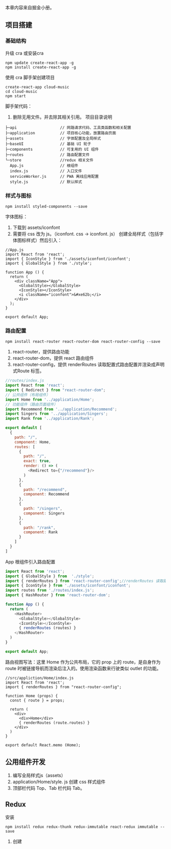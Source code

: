 本章内容来自掘金小册。

## 项目搭建
### 基础结构
升级 cra 或安装cra
```
npm update create-react-app -g
npm install create-react-app -g
```
使用 cra 脚手架创建项目
```
create-react-app cloud-music
cd cloud-music
npm start
```
脚手架代码：
1. 删除无用文件。并去除其相关引用。
项目目录说明
```
├─api                   // 网路请求代码、工具类函数和相关配置
├─application           // 项目核心功能，放置路由页面
├─assets                // 字体配置及全局样式
├─baseUI                // 基础 UI 轮子
├─components            // 可复用的 UI 组件
├─routes                // 路由配置文件
└─store                 //redux 相关文件
  App.js                // 根组件
  index.js              // 入口文件
  serviceWorker.js      // PWA 离线应用配置
  style.js              // 默认样式
```

### 样式与图标
```shell
npm install styled-components --save
```
字体图标：
1. 下载到 assets/iconfont
2. 需要将 css 改为 js。（iconfont. css -> iconfont. js）
创建全局样式（包括字体图标样式）然后引入：
```
//App.js
import React from 'react';
import { IconStyle } from './assets/iconfont/iconfont';
import { GlobalStyle } from './style';

function App () {
  return (
    <div className="App">
      <GlobalStyle></GlobalStyle>
      <IconStyle></IconStyle>
      <i className="iconfont">&#xe62b;</i>
    </div>
  );
}

export default App;
```

### 路由配置
```shell
npm install react-router react-router-dom react-router-config --save
```
1. react-router，提供路由功能
2. react-router-dom，提供 react 路由组件
3. react-router-config，提供 renderRoutes 读取配置式路由配置并渲染成声明式Route 标签。
```javascript
//routes/index.js
import React from 'react';
import { Redirect } from "react-router-dom";
// 公共组件（布局组件）
import Home from '../application/Home';
// 功能组件（路由页面组件）
import Recommend from '../application/Recommend';
import Singers from '../application/Singers';
import Rank from '../application/Rank';

export default [
  {
    path: "/",
    component: Home,
    routes: [
      {
        path: "/",
        exact: true,
        render: () => (
          <Redirect to={"/recommend"}/>
        )
      },
      {
        path: "/recommend",
        component: Recommend
      },
      {
        path: "/singers",
        component: Singers
      },
      {
        path: "/rank",
        component: Rank
      }
    ]
  }
]
```
App 根组件引入路由配置
```javascript
import React from 'react';
import { GlobalStyle } from  './style';
import { renderRoutes } from 'react-router-config';//renderRoutes 读取路由配置转化为 Route 标签
import { IconStyle } from './assets/iconfont/iconfont';
import routes from './routes/index.js';
import { HashRouter } from 'react-router-dom';

function App () {
  return (
    <HashRouter>
      <GlobalStyle></GlobalStyle>
      <IconStyle></IconStyle>
      { renderRoutes (routes) }
    </HashRouter>
  )
}

export default App;

```
路由视图写法：这里 Home 作为公共布局，它的 prop 上的 route，是自身作为 route 时被链接导航而渲染后注入的。使用渲染函数来行驶类似 outlet 的功能。
```
//src/appliction/Home/index.js
import React from 'react';
import { renderRoutes } from "react-router-config";

function Home (props) {
  const { route } = props;

  return (
    <div>
      <div>Home</div>
      { renderRoutes (route.routes) }
    </div>
  )
}

export default React.memo (Home);

```

## 公用组件开发
1. 编写全局样式js（assets）
2. application/Home/style. js 创建 css 样式组件
3. 顶部栏代码 Top、Tab 栏代码 Tab。

## Redux
安装
```
npm install redux redux-thunk redux-immutable react-redux immutable --save
```
1. 创建